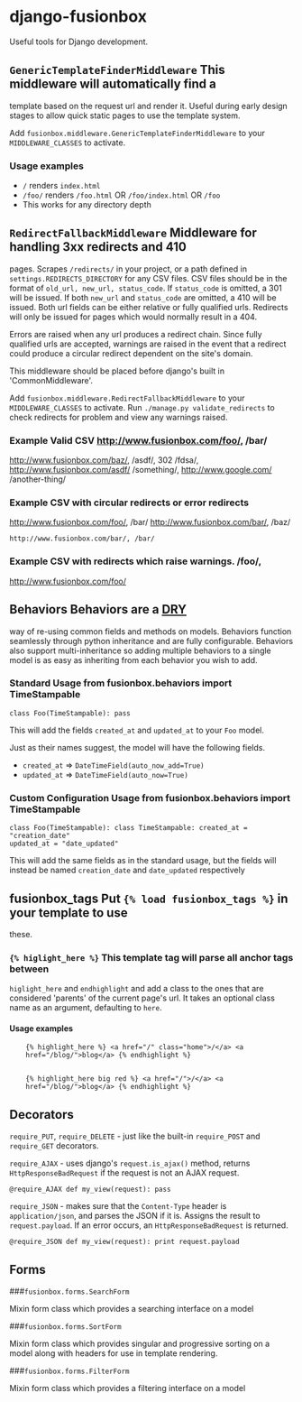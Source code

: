 # django-fusionbox

Useful tools for Django development.


## `GenericTemplateFinderMiddleware` This middleware will automatically find a
template based on the request url and render it. Useful during early design
stages to allow quick static pages to use the template system.

Add `fusionbox.middleware.GenericTemplateFinderMiddleware` to your
`MIDDLEWARE_CLASSES` to activate.

### Usage examples
- `/` renders `index.html`
- `/foo/` renders `/foo.html` OR `/foo/index.html` OR `/foo`
- This works for any directory depth

## `RedirectFallbackMiddleware` Middleware for handling 3xx redirects and 410
pages.  Scrapes `/redirects/` in your project, or a path defined in
`settings.REDIRECTS_DIRECTORY` for any CSV files.  CSV files should be in the
format of `old_url, new_url, status_code`.  If `status_code` is omitted, a 301
will be issued.  If both `new_url` and `status_code` are omitted, a 410 will be
issued.  Both url fields can be either relative or fully qualified urls.
Redirects will only be issued for pages which would normally result in a 404.

Errors are raised when any url produces a redirect chain.  Since fully
qualified urls are accepted, warnings are raised in the event that a redirect
could produce a circular redirect dependent on the site's domain.

This middleware should be placed before django's built in 'CommonMiddleware'.

Add `fusionbox.middleware.RedirectFallbackMiddleware` to your
`MIDDLEWARE_CLASSES` to activate.  Run `./manage.py validate_redirects` to
check redirects for problem and view any warnings raised.

### Example Valid CSV http://www.fusionbox.com/foo/, /bar/
http://www.fusionbox.com/baz/, /asdf/, 302 /fdsa/,
http://www.fusionbox.com/asdf/ /something/, http://www.google.com/
/another-thing/

### Example CSV with circular redirects or error redirects
http://www.fusionbox.com/foo/, /bar/ http://www.fusionbox.com/bar/, /baz/

    http://www.fusionbox.com/bar/, /bar/

### Example CSV with redirects which raise warnings.  /foo/,
http://www.fusionbox.com/foo/

## Behaviors Behaviors are a [DRY](http://c2.com/cgi/wiki?DontRepeatYourself)
way of re-using common fields and methods on models. Behaviors function
seamlessly through python inheritance and are fully configurable. Behaviors
also support multi-inheritance so adding multiple behaviors to a single model
is as easy as inheriting from each behavior you wish to add.

### Standard Usage from fusionbox.behaviors import TimeStampable

    class Foo(TimeStampable): pass

This will add the fields `created_at` and `updated_at` to your `Foo` model.

Just as their names suggest, the model will have the following fields.

* `created_at` => `DateTimeField(auto_now_add=True)`
* `updated_at` => `DateTimeField(auto_now=True)`

### Custom Configuration Usage from fusionbox.behaviors import TimeStampable

    class Foo(TimeStampable): class TimeStampable: created_at = "creation_date"
    updated_at = "date_updated"

This will add the same fields as in the standard usage, but the fields will
instead be named `creation_date` and `date_updated` respectively

## fusionbox\_tags Put `{% load fusionbox_tags %}` in your template to use
these.

### `{% higlight_here %}` This template tag will parse all anchor tags between
`higlight_here` and `endhighlight` and add a class to the ones that are
considered 'parents' of the current page's url. It takes an optional class name
as an argument, defaulting to `here`.


#### Usage examples

        {% highlight_here %} <a href="/" class="home">/</a> <a
        href="/blog/">blog</a> {% endhighlight %}


        {% highlight_here big red %} <a href="/">/</a> <a
        href="/blog/">blog</a> {% endhighlight %}

## Decorators

`require_PUT`, `require_DELETE` - just like the built-in `require_POST` and
`require_GET` decorators.

`require_AJAX` - uses django's `request.is_ajax()` method, returns
`HttpResponseBadRequest` if the request is not an AJAX request.

    @require_AJAX def my_view(request): pass

`require_JSON` - makes sure that the `Content-Type` header is
`application/json`, and parses the JSON if it is.  Assigns the result to
`request.payload`.  If an error occurs, an `HttpResponseBadRequest` is
returned.

    @require_JSON def my_view(request): print request.payload

## Forms

###`fusionbox.forms.SearchForm`

Mixin form class which provides a searching interface on a model

###`fusionbox.forms.SortForm`

Mixin form class which provides singular and progressive sorting on a model
along with headers for use in template rendering.

###`fusionbox.forms.FilterForm`

Mixin form class which provides a filtering interface on a model
